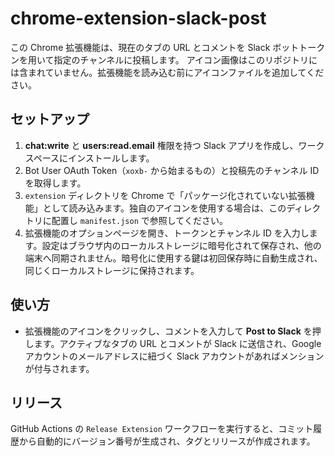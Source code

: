 # chrome-extension-slack-post

この Chrome 拡張機能は、現在のタブの URL とコメントを Slack ボットトークンを用いて指定のチャンネルに投稿します。
アイコン画像はこのリポジトリには含まれていません。拡張機能を読み込む前にアイコンファイルを追加してください。

## セットアップ
1. **chat:write** と **users:read.email** 権限を持つ Slack アプリを作成し、ワークスペースにインストールします。
2. Bot User OAuth Token（`xoxb-` から始まるもの）と投稿先のチャンネル ID を取得します。
3. `extension` ディレクトリを Chrome で「パッケージ化されていない拡張機能」として読み込みます。独自のアイコンを使用する場合は、このディレクトリに配置し `manifest.json` で参照してください。
4. 拡張機能のオプションページを開き、トークンとチャンネル ID を入力します。設定はブラウザ内のローカルストレージに暗号化されて保存され、他の端末へ同期されません。暗号化に使用する鍵は初回保存時に自動生成され、同じくローカルストレージに保持されます。

## 使い方
- 拡張機能のアイコンをクリックし、コメントを入力して **Post to Slack** を押します。アクティブなタブの URL とコメントが Slack に送信され、Google アカウントのメールアドレスに紐づく Slack アカウントがあればメンションが付与されます。

## リリース
GitHub Actions の `Release Extension` ワークフローを実行すると、コミット履歴から自動的にバージョン番号が生成され、タグとリリースが作成されます。
